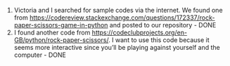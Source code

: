1.	Victoria and I searched for sample codes via the internet. We found one from https://codereview.stackexchange.com/questions/172337/rock-paper-scissors-game-in-python and posted to our repository - DONE
2.	I found another code from https://codeclubprojects.org/en-GB/python/rock-paper-scissors/. I want to use this code because it seems more interactive since you’ll be playing against yourself and the computer - DONE
